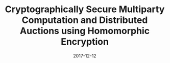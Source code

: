 ---
title: "Cryptographically Secure Multiparty Computation and Distributed Auctions using Homomorphic Encryption"
collection: research
excerpt: 'Abstract: _We introduce a robust framework that allows for cryptographically secure multiparty computations, such as distributed private value auctions\. The security is guaranteed by two-sided authentication of all network connections, homomorphically encrypted bids, and the publication of zero-knowledge proofs of every computation\. This also allows a non-participant verifier to verify the result of any such computation using only the information broadcasted on the network by each individual bidder\. Building on previous work on such systems, we design and implement an extensible framework that puts the described ideas to practice\. Apart from the actual implementation of the framework, our biggest contribution is the level of protection we are able to guarantee from attacks described in previous work\. In order to provide guidance to users of the library, we analyze the use of zero knowledge proofs in ensuring the correct behavior of each node in a computation\. We also describe the usage of the library to perform a private-value distributed auction, as well as the other challenges in implementing the protocol, such as auction registration and certificate distribution\. Finally, we provide performance statistics on our implementation of the auction\._'
date: 2017-12-12
venue: 'Cryptography'
paperurl: 'https://www.mdpi.com/2410-387X/1/3/25/pdf'
codeurl: 'https://github.com/ashwinsr/auctions'
citation: 'K. Anunay, R. Akshay, D. Matthew, S. Ashwin. Cryptographically Secure Multiparty Computation and Distributed Auctions using Homomorphic Encryption Cryptography. 2017; 1(3):25. DOI: https://doi.org/10.3390/cryptography1030025'
---